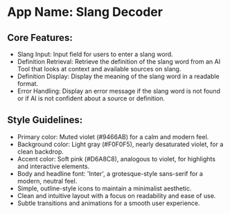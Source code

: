 # **App Name**: Slang Decoder

## Core Features:

- Slang Input: Input field for users to enter a slang word.
- Definition Retrieval: Retrieve the definition of the slang word from an AI Tool that looks at context and available sources on slang.
- Definition Display: Display the meaning of the slang word in a readable format.
- Error Handling: Display an error message if the slang word is not found or if AI is not confident about a source or definition.

## Style Guidelines:

- Primary color: Muted violet (#9466AB) for a calm and modern feel.
- Background color: Light gray (#F0F0F5), nearly desaturated violet, for a clean backdrop.
- Accent color: Soft pink (#D6A8C8), analogous to violet, for highlights and interactive elements.
- Body and headline font: 'Inter', a grotesque-style sans-serif for a modern, neutral feel.
- Simple, outline-style icons to maintain a minimalist aesthetic.
- Clean and intuitive layout with a focus on readability and ease of use.
- Subtle transitions and animations for a smooth user experience.